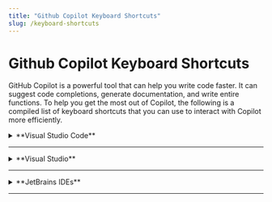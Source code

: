 ```yaml
---
title: "Github Copilot Keyboard Shortcuts"
slug: /keyboard-shortcuts
---
```


# Github Copilot Keyboard Shortcuts

GitHub Copilot is a powerful tool that can help you write code faster. It can suggest code completions, generate documentation, and write entire functions.
To help you get the most out of Copilot, the following is a compiled list of keyboard shortcuts that you can use to interact with Copilot more efficiently.

<details css="accordion">
<summary>**Visual Studio Code**</summary>

The following shortcuts are available for Visual Studio Code:

**Accept suggestion**:

| OS |  Shortcut |
| --- | --- |
| macOS | `TAB` key |
| Windows | `TAB` key |

**Reject suggestion**:

| OS |  Shortcut |
| --- | --- |
| macOS | `Esc` key |
| Windows | `Esc` key |

**Accept next word**:

| OS |  Shortcut |
| --- | --- |
| macOS | `command + Right Arrow` key |
| Windows | `Ctrl + Right Arrow` key |

**Show alternative suggestions**:

| OS |  Shortcut |
| --- | --- |
| macOS | `Ctrl + Enter` key |
| Windows | `Ctrl + Enter` key |

**Show next suggestion**:

| OS |  Shortcut |
| --- | --- |
| macOS | `option + ]` key |
| Windows | `Alt + ]` key |

**Show previous suggestion**:

| OS |  Shortcut |
| --- | --- |
| macOS | `option + [` key |
| Windows | `Alt + [` key |

**Trigger inline chat**:

| OS |  Shortcut |
| --- | --- |
| macOS | `command + I` key |
| Windows | `Ctrl + I` key |

**Open chat view**:

| OS |  Shortcut |
| --- | --- |
| macOS | `command + control + I` key |
| Windows | `Ctrl + Alt + I` key |

</details>

---

<details css="accordion">
<summary>**Visual Studio**</summary>

The following shortcuts are available for Visual Studio:

**Show inline chat**:

| OS |  Shortcut |
| --- | --- |
| macOS | `command + /` key |
| Windows | `Alt + /` key |

**Show alternative suggestions**:

| OS |  Shortcut |
| --- | --- |
| macOS | `option + .` key |
| Windows | `Alt + .` key |


**Accept suggestion**:

| OS |  Shortcut |
| --- | --- |
| macOS | `TAB` key |
| Windows | `TAB` key |

**Reject suggestion**:

| OS |  Shortcut |
| --- | --- |
| macOS | `Esc` key |
| Windows | `Esc` key |

**Accept next word**:

| OS |  Shortcut |
| --- | --- |
| macOS | `command + Right Arrow` key |
| Windows | `Ctrl + Right Arrow` key |



</details>

---

<details css="accordion">
<summary>**JetBrains IDEs**</summary>

The following shortcuts are available for JetBrains IDEs:

**Show alternative suggestions**:

| OS |  Shortcut |
| --- | --- |
| macOS | `command + shift + A` key |
| Windows | `Ctrl + Enter` key |

**Show next suggestion**:

| OS |  Shortcut |
| --- | --- |
| macOS | `option + ]` key |
| Windows | `Alt + ]` key |

**Show previous suggestion**:

| OS |  Shortcut |
| --- | --- |
| macOS | `option + [` key |
| Windows | `Alt + [` key |

**Accept next word**:

| OS |  Shortcut |
| --- | --- |
| macOS | `command + Right Arrow` key |
| Windows | `Ctrl + Right Arrow` key |

**Show inline chat**:

| OS |  Shortcut |
| --- | --- |
| macOS | `command + shift + I` key |
| Windows | `Ctrl + Shift + I` key |

</details>

---